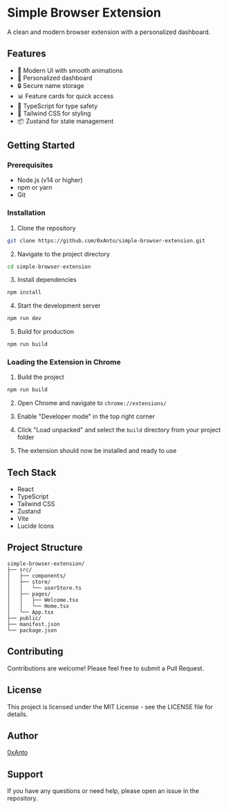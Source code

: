 # Simple Browser Extension

A clean and modern browser extension with a personalized dashboard.

## Features

- 🎨 Modern UI with smooth animations
- 👤 Personalized dashboard
- 🔒 Secure name storage
- 📊 Feature cards for quick access
- 🎯 TypeScript for type safety
- 💨 Tailwind CSS for styling
- 📦 Zustand for state management

## Getting Started

### Prerequisites

- Node.js (v14 or higher)
- npm or yarn
- Git

### Installation

1. Clone the repository
```bash
git clone https://github.com/0xAnto/simple-browser-extension.git
```

2. Navigate to the project directory
```bash
cd simple-browser-extension
```

3. Install dependencies
```bash
npm install
```

4. Start the development server
```bash
npm run dev
```

5. Build for production
```bash
npm run build
```

### Loading the Extension in Chrome

1. Build the project
```bash
npm run build
```

2. Open Chrome and navigate to `chrome://extensions/`

3. Enable "Developer mode" in the top right corner

4. Click "Load unpacked" and select the `build` directory from your project folder

5. The extension should now be installed and ready to use

## Tech Stack

- React
- TypeScript
- Tailwind CSS
- Zustand
- Vite
- Lucide Icons

## Project Structure

```
simple-browser-extension/
├── src/
│   ├── components/
│   ├── store/
│   │   └── userStore.ts
│   ├── pages/
│   │   ├── Welcome.tsx
│   │   └── Home.tsx
│   └── App.tsx
├── public/
├── manifest.json
└── package.json
```

## Contributing

Contributions are welcome! Please feel free to submit a Pull Request.

## License

This project is licensed under the MIT License - see the LICENSE file for details.

## Author

[0xAnto](https://x.com/0xanto)

## Support

If you have any questions or need help, please open an issue in the repository.